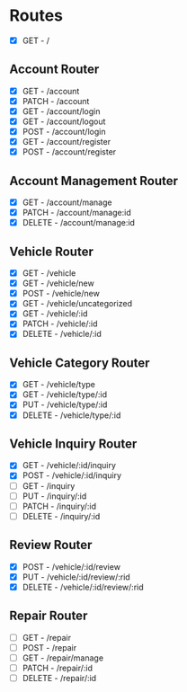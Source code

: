 # Routes

- [X] GET - /

## Account Router

- [X] GET - /account
- [X] PATCH - /account
- [X] GET - /account/login
- [X] GET - /account/logout
- [X] POST - /account/login
- [X] GET - /account/register
- [X] POST - /account/register

## Account Management Router

- [X] GET - /account/manage
- [X] PATCH - /account/manage:id
- [X] DELETE - /account/manage:id

## Vehicle Router

- [X] GET - /vehicle
- [X] GET - /vehicle/new
- [X] POST - /vehicle/new
- [X] GET - /vehicle/uncategorized
- [X] GET - /vehicle/:id
- [X] PATCH - /vehicle/:id
- [X] DELETE - /vehicle/:id

## Vehicle Category Router

- [X] GET - /vehicle/type
- [X] GET - /vehicle/type/:id
- [X] PUT - /vehicle/type/:id
- [X] DELETE - /vehicle/type/:id

## Vehicle Inquiry Router

- [X] GET - /vehicle/:id/inquiry
- [X] POST - /vehicle/:id/inquiry
- [ ] GET - /inquiry
- [ ] PUT - /inquiry/:id
- [ ] PATCH - /inquiry/:id
- [ ] DELETE - /inquiry/:id

## Review Router

- [X] POST - /vehicle/:id/review
- [X] PUT - /vehicle/:id/review/:rid
- [X] DELETE - /vehicle/:id/review/:rid

## Repair Router

- [ ] GET - /repair
- [ ] POST - /repair
- [ ] GET - /repair/manage
- [ ] PATCH - /repair/:id
- [ ] DELETE - /repair/:id
